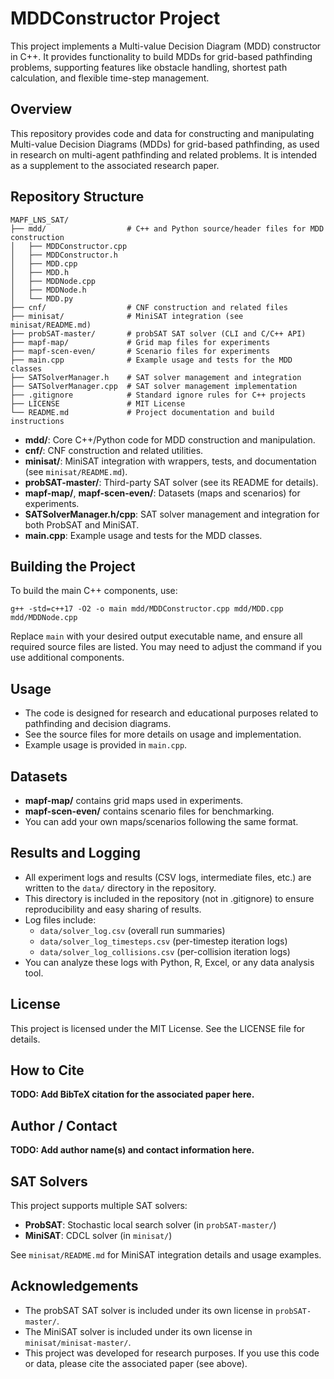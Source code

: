# MDDConstructor Project

This project implements a Multi-value Decision Diagram (MDD) constructor in C++. It provides functionality to build MDDs for grid-based pathfinding problems, supporting features like obstacle handling, shortest path calculation, and flexible time-step management.

## Overview

This repository provides code and data for constructing and manipulating Multi-value Decision Diagrams (MDDs) for grid-based pathfinding, as used in research on multi-agent pathfinding and related problems. It is intended as a supplement to the associated research paper.

## Repository Structure

```
MAPF_LNS_SAT/
├── mdd/                  # C++ and Python source/header files for MDD construction
│   ├── MDDConstructor.cpp
│   ├── MDDConstructor.h
│   ├── MDD.cpp
│   ├── MDD.h
│   ├── MDDNode.cpp
│   ├── MDDNode.h
│   └── MDD.py
├── cnf/                  # CNF construction and related files
├── minisat/              # MiniSAT integration (see minisat/README.md)
├── probSAT-master/       # probSAT SAT solver (CLI and C/C++ API)
├── mapf-map/             # Grid map files for experiments
├── mapf-scen-even/       # Scenario files for experiments
├── main.cpp              # Example usage and tests for the MDD classes
├── SATSolverManager.h    # SAT solver management and integration
├── SATSolverManager.cpp  # SAT solver management implementation
├── .gitignore            # Standard ignore rules for C++ projects
├── LICENSE               # MIT License
└── README.md             # Project documentation and build instructions
```

- **mdd/**: Core C++/Python code for MDD construction and manipulation.
- **cnf/**: CNF construction and related utilities.
- **minisat/**: MiniSAT integration with wrappers, tests, and documentation (see `minisat/README.md`).
- **probSAT-master/**: Third-party SAT solver (see its README for details).
- **mapf-map/**, **mapf-scen-even/**: Datasets (maps and scenarios) for experiments.
- **SATSolverManager.h/cpp**: SAT solver management and integration for both ProbSAT and MiniSAT.
- **main.cpp**: Example usage and tests for the MDD classes.

## Building the Project

To build the main C++ components, use:

```
g++ -std=c++17 -O2 -o main mdd/MDDConstructor.cpp mdd/MDD.cpp mdd/MDDNode.cpp
```

Replace `main` with your desired output executable name, and ensure all required source files are listed. You may need to adjust the command if you use additional components.

## Usage
- The code is designed for research and educational purposes related to pathfinding and decision diagrams.
- See the source files for more details on usage and implementation.
- Example usage is provided in `main.cpp`.

## Datasets
- **mapf-map/** contains grid maps used in experiments.
- **mapf-scen-even/** contains scenario files for benchmarking.
- You can add your own maps/scenarios following the same format.

## Results and Logging
- All experiment logs and results (CSV logs, intermediate files, etc.) are written to the `data/` directory in the repository.
- This directory is included in the repository (not in .gitignore) to ensure reproducibility and easy sharing of results.
- Log files include:
  - `data/solver_log.csv` (overall run summaries)
  - `data/solver_log_timesteps.csv` (per-timestep iteration logs)
  - `data/solver_log_collisions.csv` (per-collision iteration logs)
- You can analyze these logs with Python, R, Excel, or any data analysis tool.

## License
This project is licensed under the MIT License. See the LICENSE file for details.

## How to Cite
**TODO: Add BibTeX citation for the associated paper here.**

## Author / Contact
**TODO: Add author name(s) and contact information here.**

## SAT Solvers

This project supports multiple SAT solvers:

- **ProbSAT**: Stochastic local search solver (in `probSAT-master/`)
- **MiniSAT**: CDCL solver (in `minisat/`)

See `minisat/README.md` for MiniSAT integration details and usage examples.

## Acknowledgements
- The probSAT SAT solver is included under its own license in `probSAT-master/`.
- The MiniSAT solver is included under its own license in `minisat/minisat-master/`.
- This project was developed for research purposes. If you use this code or data, please cite the associated paper (see above). 